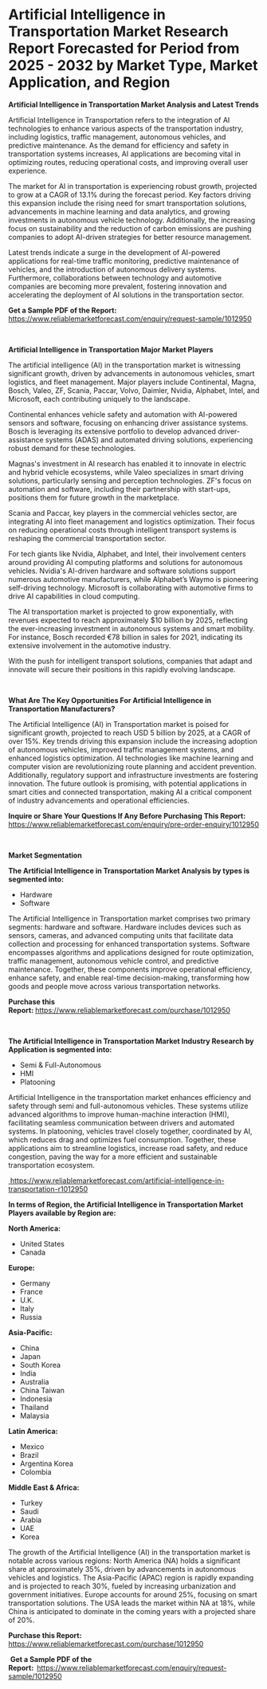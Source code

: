 <p><h1>Artificial Intelligence in Transportation Market Research Report Forecasted for Period from 2025 -  2032 by Market Type, Market Application, and Region</h1></p><p><strong>Artificial Intelligence in Transportation Market Analysis and Latest Trends</strong></p>
<p><p>Artificial Intelligence in Transportation refers to the integration of AI technologies to enhance various aspects of the transportation industry, including logistics, traffic management, autonomous vehicles, and predictive maintenance. As the demand for efficiency and safety in transportation systems increases, AI applications are becoming vital in optimizing routes, reducing operational costs, and improving overall user experience.</p><p>The market for AI in transportation is experiencing robust growth, projected to grow at a CAGR of 13.1% during the forecast period. Key factors driving this expansion include the rising need for smart transportation solutions, advancements in machine learning and data analytics, and growing investments in autonomous vehicle technology. Additionally, the increasing focus on sustainability and the reduction of carbon emissions are pushing companies to adopt AI-driven strategies for better resource management.</p><p>Latest trends indicate a surge in the development of AI-powered applications for real-time traffic monitoring, predictive maintenance of vehicles, and the introduction of autonomous delivery systems. Furthermore, collaborations between technology and automotive companies are becoming more prevalent, fostering innovation and accelerating the deployment of AI solutions in the transportation sector.</p></p>
<p><strong>Get a Sample PDF of the Report:&nbsp;</strong> <a href="https://www.reliablemarketforecast.com/enquiry/request-sample/1012950?utm_campaign=2991&utm_medium=2&utm_source=Github&utm_content=ia&utm_term=18042025&utm_id=artificial-intelligence-in-transportation">https://www.reliablemarketforecast.com/enquiry/request-sample/1012950</a></p>
<p>&nbsp;</p>
<p><strong>Artificial Intelligence in Transportation Major Market Players</strong></p>
<p><p>The artificial intelligence (AI) in the transportation market is witnessing significant growth, driven by advancements in autonomous vehicles, smart logistics, and fleet management. Major players include Continental, Magna, Bosch, Valeo, ZF, Scania, Paccar, Volvo, Daimler, Nvidia, Alphabet, Intel, and Microsoft, each contributing uniquely to the landscape.</p><p>Continental enhances vehicle safety and automation with AI-powered sensors and software, focusing on enhancing driver assistance systems. Bosch is leveraging its extensive portfolio to develop advanced driver-assistance systems (ADAS) and automated driving solutions, experiencing robust demand for these technologies.</p><p>Magnas's investment in AI research has enabled it to innovate in electric and hybrid vehicle ecosystems, while Valeo specializes in smart driving solutions, particularly sensing and perception technologies. ZF's focus on automation and software, including their partnership with start-ups, positions them for future growth in the marketplace.</p><p>Scania and Paccar, key players in the commercial vehicles sector, are integrating AI into fleet management and logistics optimization. Their focus on reducing operational costs through intelligent transport systems is reshaping the commercial transportation sector.</p><p>For tech giants like Nvidia, Alphabet, and Intel, their involvement centers around providing AI computing platforms and solutions for autonomous vehicles. Nvidia's AI-driven hardware and software solutions support numerous automotive manufacturers, while Alphabet’s Waymo is pioneering self-driving technology. Microsoft is collaborating with automotive firms to drive AI capabilities in cloud computing.</p><p>The AI transportation market is projected to grow exponentially, with revenues expected to reach approximately $10 billion by 2025, reflecting the ever-increasing investment in autonomous systems and smart mobility. For instance, Bosch recorded €78 billion in sales for 2021, indicating its extensive involvement in the automotive industry. </p><p>With the push for intelligent transport solutions, companies that adapt and innovate will secure their positions in this rapidly evolving landscape.</p></p>
<p>&nbsp;</p>
<p><strong>What Are The Key Opportunities For Artificial Intelligence in Transportation Manufacturers?</strong></p>
<p><p>The Artificial Intelligence (AI) in Transportation market is poised for significant growth, projected to reach USD 5 billion by 2025, at a CAGR of over 15%. Key trends driving this expansion include the increasing adoption of autonomous vehicles, improved traffic management systems, and enhanced logistics optimization. AI technologies like machine learning and computer vision are revolutionizing route planning and accident prevention. Additionally, regulatory support and infrastructure investments are fostering innovation. The future outlook is promising, with potential applications in smart cities and connected transportation, making AI a critical component of industry advancements and operational efficiencies.</p></p>
<p><strong>Inquire or Share Your Questions If Any Before Purchasing This Report:</strong> <a href="https://www.reliablemarketforecast.com/enquiry/pre-order-enquiry/1012950?utm_campaign=2991&utm_medium=2&utm_source=Github&utm_content=ia&utm_term=18042025&utm_id=artificial-intelligence-in-transportation">https://www.reliablemarketforecast.com/enquiry/pre-order-enquiry/1012950</a></p>
<p>&nbsp;</p>
<p><strong>Market Segmentation</strong></p>
<p><strong>The Artificial Intelligence in Transportation Market Analysis by types is segmented into:</strong></p>
<p><ul><li>Hardware</li><li>Software</li></ul></p>
<p><p>The Artificial Intelligence in Transportation market comprises two primary segments: hardware and software. Hardware includes devices such as sensors, cameras, and advanced computing units that facilitate data collection and processing for enhanced transportation systems. Software encompasses algorithms and applications designed for route optimization, traffic management, autonomous vehicle control, and predictive maintenance. Together, these components improve operational efficiency, enhance safety, and enable real-time decision-making, transforming how goods and people move across various transportation networks.</p></p>
<p><strong>Purchase this Report:&nbsp;</strong><a href="https://www.reliablemarketforecast.com/purchase/1012950?utm_campaign=2991&utm_medium=2&utm_source=Github&utm_content=ia&utm_term=18042025&utm_id=artificial-intelligence-in-transportation">https://www.reliablemarketforecast.com/purchase/1012950</a></p>
<p>&nbsp;</p>
<p><strong>The Artificial Intelligence in Transportation Market Industry Research by Application is segmented into:</strong></p>
<p><ul><li>Semi & Full-Autonomous</li><li>HMI</li><li>Platooning</li></ul></p>
<p><p>Artificial Intelligence in the transportation market enhances efficiency and safety through semi and full-autonomous vehicles. These systems utilize advanced algorithms to improve human-machine interaction (HMI), facilitating seamless communication between drivers and automated systems. In platooning, vehicles travel closely together, coordinated by AI, which reduces drag and optimizes fuel consumption. Together, these applications aim to streamline logistics, increase road safety, and reduce congestion, paving the way for a more efficient and sustainable transportation ecosystem.</p></p>
<p><a href="https://www.reliablemarketforecast.com/artificial-intelligence-in-transportation-r1012950?utm_campaign=2991&utm_medium=2&utm_source=Github&utm_content=ia&utm_term=18042025&utm_id=artificial-intelligence-in-transportation">&nbsp;https://www.reliablemarketforecast.com/artificial-intelligence-in-transportation-r1012950</a></p>
<p><strong>In terms of Region, the Artificial Intelligence in Transportation Market Players available by Region are:</strong></p>
<p>
    <p> <strong> North America: </strong>
        <ul>
            <li>United States</li>
            <li>Canada</li>
        </ul>
        </p> 
    <p> <strong> Europe: </strong>
        <ul>
            <li>Germany</li>
            <li>France</li>
            <li>U.K.</li>
            <li>Italy</li>
            <li>Russia</li>
        </ul>
        </p> 
    <p> <strong> Asia-Pacific: </strong>
        <ul>
            <li>China</li>
            <li>Japan</li>
            <li>South Korea</li>
            <li>India</li>
            <li>Australia</li>
            <li>China Taiwan</li>
            <li>Indonesia</li>
            <li>Thailand</li>
            <li>Malaysia</li>
        </ul>
        </p> 
    <p> <strong> Latin America: </strong>
        <ul>
            <li>Mexico</li>
            <li>Brazil</li>
            <li>Argentina Korea</li>
            <li>Colombia</li>
        </ul>
        </p> 
    <p> <strong> Middle East & Africa: </strong>
        <ul>
            <li>Turkey</li>
            <li>Saudi</li>
            <li>Arabia</li>
            <li>UAE</li>
            <li>Korea</li>
        </ul>
    </p>
    </p>
<p><p>The growth of the Artificial Intelligence (AI) in the transportation market is notable across various regions: North America (NA) holds a significant share at approximately 35%, driven by advancements in autonomous vehicles and logistics. The Asia-Pacific (APAC) region is rapidly expanding and is projected to reach 30%, fueled by increasing urbanization and government initiatives. Europe accounts for around 25%, focusing on smart transportation solutions. The USA leads the market within NA at 18%, while China is anticipated to dominate in the coming years with a projected share of 20%.</p></p>
<p><strong>Purchase this Report: </strong><a href="https://www.reliablemarketforecast.com/purchase/1012950?utm_campaign=2991&utm_medium=2&utm_source=Github&utm_content=ia&utm_term=18042025&utm_id=artificial-intelligence-in-transportation">https://www.reliablemarketforecast.com/purchase/1012950</a></p>
<p>&nbsp;<strong>Get a Sample PDF of the Report:&nbsp;&nbsp;</strong><a href="https://www.reliablemarketforecast.com/enquiry/request-sample/1012950?utm_campaign=2991&utm_medium=2&utm_source=Github&utm_content=ia&utm_term=18042025&utm_id=artificial-intelligence-in-transportation">https://www.reliablemarketforecast.com/enquiry/request-sample/1012950</a></p>
<p><strong></strong></p>
<p><p></p><p></p><p></p></p>